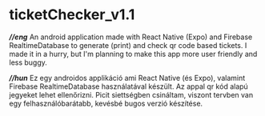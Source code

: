 # ticketChecker_v1.1

***//eng***
An android application made with React Native (Expo) and Firebase RealtimeDatabase to generate (print) and check qr code based tickets. I made it in a hurry, but I'm planning to make this app more user friendly and less buggy. 

***//hun***
Ez egy androidos applikáció ami React Native (és Expo), valamint Firebase RealtimeDatabase használatával készült. Az appal qr kód alapú jegyeket lehet ellenőrizni. Picit siettségben csináltam, viszont tervben van egy felhasználóbarátabb, kevésbé bugos verzió készítése.

 



